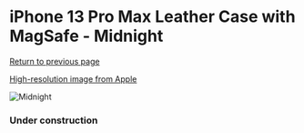 # iPhone 13 Pro Max Leather Case with MagSafe - Midnight

[Return to previous page](/iphone_13)

[High-resolution image from Apple](https://store.storeimages.cdn-apple.com/8756/as-images.apple.com/is/MM1R3?wid=4500&hei=4500&fmt=png)

<div style="width: 384px"><img src="/everysource/MM1R3.png" alt="Midnight"></div>

### Under construction
